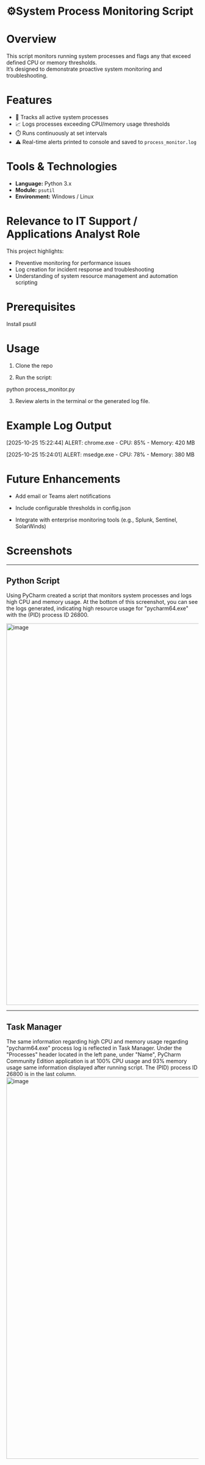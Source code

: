 # ⚙️System Process Monitoring Script


# Overview
This script monitors running system processes and flags any that exceed defined CPU or memory thresholds.  
It’s designed to demonstrate proactive system monitoring and troubleshooting.

# Features

- 🧠 Tracks all active system processes  
- 📈 Logs processes exceeding CPU/memory usage thresholds  
- ⏱️ Runs continuously at set intervals  
- ⚠️ Real-time alerts printed to console and saved to `process_monitor.log`  

# Tools & Technologies

- **Language:** Python 3.x  
- **Module:** `psutil`  
- **Environment:** Windows / Linux  

# Relevance to IT Support / Applications Analyst Role

This project highlights:
- Preventive monitoring for performance issues  
- Log creation for incident response and troubleshooting  
- Understanding of system resource management and automation scripting  

# Prerequisites

Install psutil

# Usage

1. Clone the repo

2. Run the script:

python process_monitor.py

3. Review alerts in the terminal or the generated log file.


# Example Log Output

[2025-10-25 15:22:44] ALERT: chrome.exe - CPU: 85% - Memory: 420 MB

[2025-10-25 15:24:01] ALERT: msedge.exe - CPU: 78% - Memory: 380 MB


# Future Enhancements

- Add email or Teams alert notifications

- Include configurable thresholds in config.json

- Integrate with enterprise monitoring tools (e.g., Splunk, Sentinel, SolarWinds)


# Screenshots

---
## Python Script
Using PyCharm created a script that monitors system processes and logs high CPU and memory usage.
At the bottom of this screenshot, you can see the logs generated, indicating high resource usage for "pycharm64.exe" with the (PID) process ID 26800.

<img width="1000" alt="image" src="https://i.imgur.com/9dWicBC.png">

---

## Task Manager
The same information regarding high CPU and memory usage regarding "pycharm64.exe" process log is reflected in Task Manager. Under the "Processes" header located in the left pane, under "Name", PyCharm Community Edition application is at 100% CPU usage and 93% memory usage same information displayed after running script. The (PID) process ID 26800 is in the last column.
<img width="1000" alt="image" src="https://i.imgur.com/Xz6shta.png">
